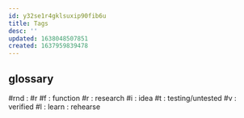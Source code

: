 ```yaml
---
id: y32se1r4gklsuxip90fib6u
title: Tags
desc: ''
updated: 1638048507851
created: 1637959839478
---
```





## glossary
#rnd : #r
#f : function
#r : research
#i : idea
#t : testing/untested
#v : verified
#l : learn : rehearse